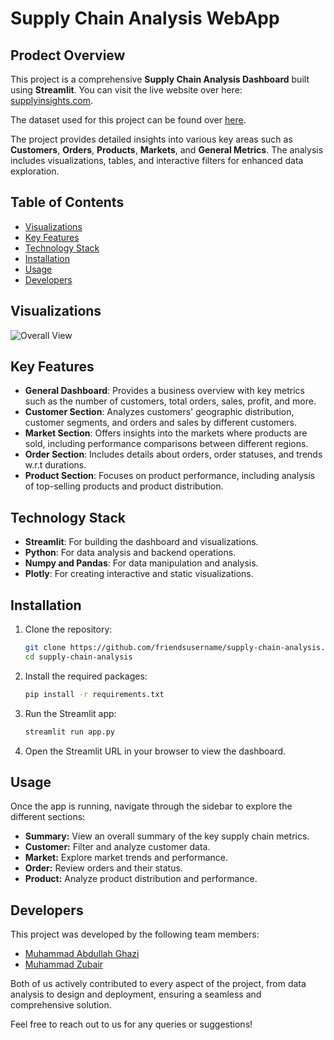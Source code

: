 # Supply Chain Analysis WebApp

## Prodect Overview
This project is a comprehensive **Supply Chain Analysis Dashboard** built using **Streamlit**. You can visit the live website over here: [supplyinsights.com](https://supplyinsights.streamlitapp.com). 

The dataset used for this project can be found over [here](https://www.kaggle.com/datasets/pushpitkamboj/logistics-data-containing-real-world-data).

The project provides detailed insights into various key areas such as **Customers**, **Orders**, **Products**, **Markets**, and **General Metrics**. The analysis includes visualizations, tables, and interactive filters for enhanced data exploration.

## Table of Contents
 - [Visualizations](#visualizations)
- [Key Features](#key-features)
- [Technology Stack](#technology-stack)
- [Installation](#installation)
- [Usage](#usage)
- [Developers](#developers)

## Visualizations
![Overall View](https://github.com/user-attachments/assets/3eaa5238-c7de-41a4-b87d-68cbbe19fd62)

## Key Features

- **General Dashboard**: Provides a business overview with key metrics such as the number of customers, total orders, sales, profit, and more.
- **Customer Section**: Analyzes customers' geographic distribution, customer segments, and orders and sales by different customers.
- **Market Section**: Offers insights into the markets where products are sold, including performance comparisons between different regions.
- **Order Section**: Includes details about orders, order statuses, and trends w.r.t durations.
- **Product Section**: Focuses on product performance, including analysis of top-selling products and product distribution.

## Technology Stack

- **Streamlit**: For building the dashboard and visualizations.
- **Python**: For data analysis and backend operations.
- **Numpy and Pandas**: For data manipulation and analysis.
- **Plotly**: For creating interactive and static visualizations.

## Installation

1. Clone the repository:
   ```bash
   git clone https://github.com/friendsusername/supply-chain-analysis.git
   cd supply-chain-analysis
    ```
2. Install the required packages:
    ```bash
    pip install -r requirements.txt
    ```
3. Run the Streamlit app:
    ```bash
    streamlit run app.py
    ```
4. Open the Streamlit URL in your browser to view the dashboard.

## Usage

Once the app is running, navigate through the sidebar to explore the different sections:

- **Summary:** View an overall summary of the key supply chain metrics.
- **Customer:** Filter and analyze customer data.
- **Market:** Explore market trends and performance.
- **Order:** Review orders and their status.
- **Product:** Analyze product distribution and performance.

## Developers

This project was developed by the following team members: 
 - [Muhammad Abdullah Ghazi](http://github.com/abdullahdotnet)
 - [Muhammad Zubair](http://github.com/zubayr-ahmad)

Both of us actively contributed to every aspect of the project, from data analysis to design and deployment, ensuring a seamless and comprehensive solution.

Feel free to reach out to us for any queries or suggestions!
